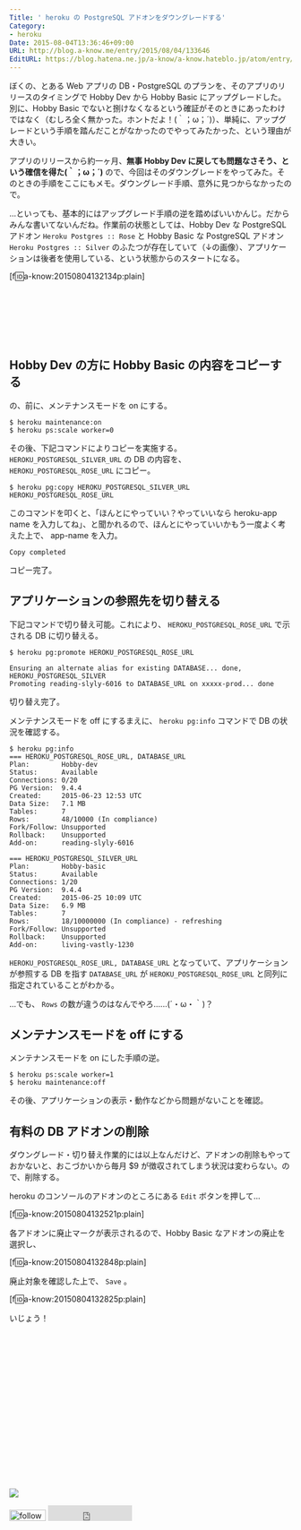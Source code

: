 ```yaml
---
Title: ' heroku の PostgreSQL アドオンをダウングレードする'
Category:
- heroku
Date: 2015-08-04T13:36:46+09:00
URL: http://blog.a-know.me/entry/2015/08/04/133646
EditURL: https://blog.hatena.ne.jp/a-know/a-know.hateblo.jp/atom/entry/8454420450104465785
---
```


ぼくの、とある Web アプリの DB・PostgreSQL のプランを、そのアプリのリリースのタイミングで Hobby Dev から Hobby Basic にアップグレードした。別に、Hobby Basic でないと捌けなくなるという確証がそのときにあったわけではなく（むしろ全く無かった。ホントだよ！(｀；ω；´)）、単純に、アップグレードという手順を踏んだことがなかったのでやってみたかった、という理由が大きい。


アプリのリリースから約一ヶ月、**無事 Hobby Dev に戻しても問題なさそう、という確信を得た(｀；ω；´)** ので、今回はそのダウングレードをやってみた。そのときの手順をここにもメモ。ダウングレード手順、意外に見つからなかったので。


...といっても、基本的にはアップグレード手順の逆を踏めばいいかんじ。だからみんな書いてないんだね。作業前の状態としては、Hobby Dev な PostgreSQL アドオン `Heroku Postgres :: Rose` と Hobby Basic な PostgreSQL アドオン `Heroku Postgres :: Silver` のふたつが存在していて（↓の画像）、アプリケーションは後者を使用している、という状態からのスタートになる。



[f:id:a-know:20150804132134p:plain]




<!-- more -->

<script async src="//pagead2.googlesyndication.com/pagead/js/adsbygoogle.js"></script>
<!-- article-top -->
<ins class="adsbygoogle"
     style="display:inline-block;width:728px;height:90px"
     data-ad-client="ca-pub-3463034538369189"
     data-ad-slot="8367620130"></ins>
<script>
(adsbygoogle = window.adsbygoogle || []).push({});
</script>



## Hobby Dev の方に Hobby Basic の内容をコピーする

の、前に、メンテナンスモードを on にする。


```
$ heroku maintenance:on
$ heroku ps:scale worker=0
```


その後、下記コマンドによりコピーを実施する。`HEROKU_POSTGRESQL_SILVER_URL` の DB の内容を、 `HEROKU_POSTGRESQL_ROSE_URL` にコピー。



```
$ heroku pg:copy HEROKU_POSTGRESQL_SILVER_URL HEROKU_POSTGRESQL_ROSE_URL
```



このコマンドを叩くと、「ほんとにやっていい？やっていいなら heroku-app name を入力してね」、と聞かれるので、ほんとにやっていいかもう一度よく考えた上で、 app-name を入力。


```
Copy completed
```


コピー完了。



## アプリケーションの参照先を切り替える
下記コマンドで切り替え可能。これにより、 `HEROKU_POSTGRESQL_ROSE_URL` で示される DB に切り替える。


```
$ heroku pg:promote HEROKU_POSTGRESQL_ROSE_URL
```



```
Ensuring an alternate alias for existing DATABASE... done, HEROKU_POSTGRESQL_SILVER
Promoting reading-slyly-6016 to DATABASE_URL on xxxxx-prod... done
```


切り替え完了。


メンテナンスモードを off にするまえに、 `heroku pg:info` コマンドで DB の状況を確認する。


```
$ heroku pg:info
=== HEROKU_POSTGRESQL_ROSE_URL, DATABASE_URL
Plan:        Hobby-dev
Status:      Available
Connections: 0/20
PG Version:  9.4.4
Created:     2015-06-23 12:53 UTC
Data Size:   7.1 MB
Tables:      7
Rows:        48/10000 (In compliance)
Fork/Follow: Unsupported
Rollback:    Unsupported
Add-on:      reading-slyly-6016

=== HEROKU_POSTGRESQL_SILVER_URL
Plan:        Hobby-basic
Status:      Available
Connections: 1/20
PG Version:  9.4.4
Created:     2015-06-25 10:09 UTC
Data Size:   6.9 MB
Tables:      7
Rows:        18/10000000 (In compliance) - refreshing
Fork/Follow: Unsupported
Rollback:    Unsupported
Add-on:      living-vastly-1230
```

`HEROKU_POSTGRESQL_ROSE_URL, DATABASE_URL` となっていて、アプリケーションが参照する DB を指す `DATABASE_URL` が `HEROKU_POSTGRESQL_ROSE_URL` と同列に指定されていることがわかる。


...でも、 `Rows` の数が違うのはなんでやろ......(´・ω・｀)？


## メンテナンスモードを off にする

メンテナンスモードを on にした手順の逆。


```
$ heroku ps:scale worker=1
$ heroku maintenance:off
```

その後、アプリケーションの表示・動作などから問題がないことを確認。


## 有料の DB アドオンの削除
ダウングレード・切り替え作業的には以上なんだけど、アドオンの削除もやっておかないと、おこづかいから毎月 $9 が徴収されてしまう状況は変わらない。ので、削除する。


heroku のコンソールのアドオンのところにある `Edit` ボタンを押して...


[f:id:a-know:20150804132521p:plain]


各アドオンに廃止マークが表示されるので、Hobby Basic なアドオンの廃止を選択し、


[f:id:a-know:20150804132848p:plain]


廃止対象を確認した上で、 `Save` 。


[f:id:a-know:20150804132825p:plain]


いじょう！


<div>
<br>
<script async src="//pagead2.googlesyndication.com/pagead/js/adsbygoogle.js"></script>
<!-- article-bottom2 -->
<ins class="adsbygoogle"
     style="display:inline-block;width:300px;height:250px"
     data-ad-client="ca-pub-3463034538369189"
     data-ad-slot="5274552934"></ins>
<script>
(adsbygoogle = window.adsbygoogle || []).push({});
</script>

<a href="http://bit.ly/grass-graph" target='blank' rel="nofollow"><img src="https://cdn-ak.f.st-hatena.com/images/fotolife/a/a-know/20170405/20170405220342.png"></a>
<br>
</div>

<div>
<a href='http://cloud.feedly.com/#subscription%2Ffeed%2Fhttp%3A%2F%2Fblog.a-know.me%2Ffeed'  target='blank'><img id='feedlyFollow' src='http://s3.feedly.com/img/follows/feedly-follow-rectangle-volume-small_2x.png' alt='follow us in feedly' width='65' height='20'></a>



<iframe src="http://blog.hatena.ne.jp/a-know/a-know.hateblo.jp/subscribe/iframe" allowtransparency="true" frameborder="0" scrolling="no" width="150" height="28"></iframe>
</div>
